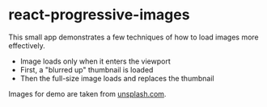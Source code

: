 # react-progressive-images

This small app demonstrates a few techniques of how to load
images more effectively.

- Image loads only when it enters the viewport
- First, a "blurred up" thumbnail is loaded
- Then the full-size image loads and replaces the thumbnail

Images for demo are taken from [unsplash.com](https://unsplash.com/).
